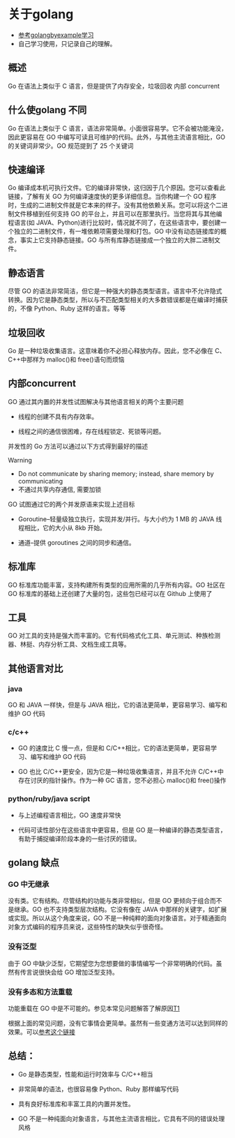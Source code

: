 # 关于golang

- [参考golangbyexample学习](https://golangbyexample.com/about-golang/)
- 自己学习使用，只记录自己的理解。


## 概述

Go 在语法上类似于 C 语言，但是提供了内存安全，垃圾回收 内部 concurrent

## 什么使golang 不同

Go 在语法上类似于 C 语言，语法非常简单。小面很容易学。它不会被功能淹没，因此更容易在 GO 中编写可读且可维护的代码。此外，与其他主流语言相比，GO 的关键词非常少。GO 规范提到了 25 个关键词


## 快速编译

Go 编译成本机可执行文件。它的编译非常快，这归因于几个原因。您可以查看此链接，了解有关 GO 为何编译速度快的更多详细信息。当你构建一个 GO 程序时，生成的二进制文件就是它本来的样子。没有其他依赖关系。您可以将这个二进制文件移植到任何支持 GO 的平台上，并且可以在那里执行。当您将其与其他编程语言(如 JAVA、Python)进行比较时，情况就不同了，在这些语言中，要创建一个独立的二进制文件，有一堆依赖项需要处理和打包。GO 中没有动态链接库的概念，事实上它支持静态链接。GO 与所有库静态链接成一个独立的大胖二进制文件。


## 静态语言

尽管 GO 的语法非常简洁，但它是一种强大的静态类型语言。语言中不允许隐式转换。因为它是静态类型，所以与不匹配类型相关的大多数错误都是在编译时捕获的，不像 Python、Ruby 这样的语言。等等


## 垃圾回收 

Go 是一种垃圾收集语言。这意味着你不必担心释放内存。因此，您不必像在 C、C++中那样为 malloc()和 free()语句而烦恼



## 内部concurrent


GO 通过其内置的并发性试图解决与其他语言相关的两个主要问题

- 线程的创建不具有内存效率。

- 线程之间的通信很困难，存在线程锁定、死锁等问题。

并发性的 Go 方法可以通过以下方式得到最好的描述


> [!WARNING] 
> - Do not communicate by sharing memory; instead, share memory by communicating
> - 不通过共享内存通信, 需要加锁



GO 试图通过它的两个并发原语来实现上述目标

- Goroutine–轻量级独立执行，实现并发/并行。与大小约为 1 MB 的 JAVA 线程相比，它的大小从 8kb 开始。

- 通道–提供 goroutines 之间的同步和通信。

## 标准库



GO 标准库功能丰富，支持构建所有类型的应用所需的几乎所有内容。GO 社区在 GO 标准库的基础上还创建了大量的包，这些包已经可以在 Github 上使用了


## 工具

GO 对工具的支持是强大而丰富的。它有代码格式化工具、单元测试、种族检测器、林挺、内存分析工具、文档生成工具等。

## 其他语言对比


### java 

GO 和 JAVA 一样快，但是与 JAVA 相比，它的语法更简单，更容易学习、编写和维护 GO 代码


### c/c++

- GO 的速度比 C 慢一点，但是和 C/C++相比，它的语法更简单，更容易学习、编写和维护 GO 代码

- GO 也比 C/C++更安全，因为它是一种垃圾收集语言，并且不允许 C/C++中存在讨厌的指针操作。作为一种 GC 语言，您不必担心 malloc()和 free()操作

### python/ruby/java script

- 与上述编程语言相比，GO 速度非常快

- 代码可读性部分在这些语言中更容易，但是 GO 是一种编译的静态类型语言，有助于捕捉编译阶段本身的一些讨厌的错误。


## golang 缺点

### GO 中无继承

 没有类。它有结构。尽管结构的功能与类非常相似，但是 GO 更倾向于组合而不是继承。GO 也不支持类型层次结构。它没有像在 JAVA 中那样的关键字，如扩展或实现。所以从这个角度来说，GO 不是一种纯粹的面向对象语言。对于精通面向对象方式编码的程序员来说，这些特性的缺失似乎很奇怪。


### 没有泛型

由于 GO 中缺少泛型，它期望您为您想要做的事情编写一个非常明确的代码。虽然有传言说很快会给 GO 增加泛型支持。


### 没有多态和方法重载

功能重载在 GO 中是不可能的。参见本常见问题解答了解原因[T1](https://golang.org/doc/faq#overloadingT3)

根据上面的常见问题，没有它事情会更简单。虽然有一些变通方法可以达到同样的效果。可以[参考这个链接](https://golangbyexample.com/function-method-overloading-golang/)



## 总结：

- Go 是静态类型，性能和运行时效率与 C/C++相当

- 非常简单的语法，也很容易像 Python、Ruby 那样编写代码

- 具有良好标准库和丰富工具的内置并发性。

- GO 不是一种纯面向对象语言，与其他主流语言相比，它具有不同的错误处理风格

